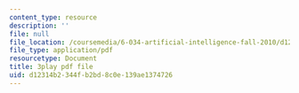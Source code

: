 ```yaml
---
content_type: resource
description: ''
file: null
file_location: /coursemedia/6-034-artificial-intelligence-fall-2010/d12314b2344fb2bd8c0e139ae1374726_dARl_gGrS4o.pdf
file_type: application/pdf
resourcetype: Document
title: 3play pdf file
uid: d12314b2-344f-b2bd-8c0e-139ae1374726
---
```

